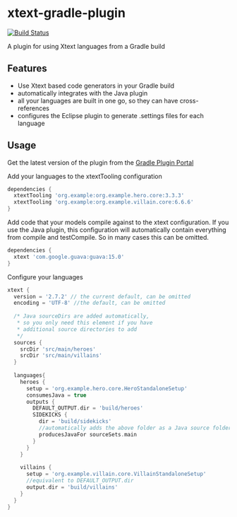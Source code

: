 xtext-gradle-plugin
===================

[![Build Status](https://travis-ci.org/xtext/xtext-gradle-plugin.svg?branch=master)](https://travis-ci.org/oehme/xtext-gradle-plugin)

A plugin for using Xtext languages from a Gradle build

Features
--------

- Use Xtext based code generators in your Gradle build
- automatically integrates with the Java plugin
- all your languages are built in one go, so they can have cross-references
- configures the Eclipse plugin to generate .settings files for each language

Usage
-----

Get the latest version of the plugin from the [Gradle Plugin Portal](http://plugins.gradle.org/plugin/org.xtext.xtext)

Add your languages to the xtextTooling configuration

```groovy
dependencies {
  xtextTooling 'org.example:org.example.hero.core:3.3.3'
  xtextTooling 'org.example:org.example.villain.core:6.6.6'
}
```

Add code that your models compile against to the xtext configuration. If you use the Java plugin, this configuration will automatically contain everything from compile and testCompile. So in many cases this can be omitted.

```groovy
dependencies {
  xtext 'com.google.guava:guava:15.0'
}
```

Configure your languages

```groovy
xtext {
  version = '2.7.2' // the current default, can be omitted
  encoding = 'UTF-8' //the default, can be omitted
  
  /* Java sourceDirs are added automatically,
   * so you only need this element if you have
   * additional source directories to add
   */
  sources {
    srcDir 'src/main/heroes'
    srcDir 'src/main/villains'
  }
  
  languages{
    heroes {
      setup = 'org.example.hero.core.HeroStandaloneSetup'
      consumesJava = true
      outputs {
        DEFAULT_OUTPUT.dir = 'build/heroes'
        SIDEKICKS {
          dir = 'build/sidekicks'
          //automatically adds the above folder as a Java source folder for the main sourceSet
          producesJavaFor sourceSets.main
        }
      }
    }
    
    villains {
      setup = 'org.example.villain.core.VillainStandaloneSetup'
      //equivalent to DEFAULT_OUTPUT.dir
      output.dir = 'build/villains'
    }
  }
}
```
